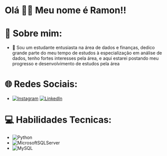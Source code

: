 # Olá 🙋‍♂️ Meu nome é Ramon!!
# 💫 Sobre mim:
- 👋 Sou um estudante entusiasta na área de dados e finanças, dedico grande parte do meu tempo de estudos à especialização em análise de dados,
  tenho fortes interesses pela área, e aqui estarei postando meu progresso e desenvolvimento de estudos pela área


# 🌐 Redes Sociais:
- [![Instagram](https://img.shields.io/badge/Instagram-%23E4405F.svg?logo=Instagram&logoColor=white)](https://www.instagram.com/__rramon/)  [![LinkedIn](https://img.shields.io/badge/LinkedIn-%230077B5.svg?logo=linkedin&logoColor=white)](https://www.linkedin.com/in/ramon-oliveiraa359/) 

# 💻 Habilidades Tecnicas:
- ![Python](https://img.shields.io/badge/python-3670A0?style=for-the-badge&logo=python&logoColor=ffdd54)
- ![MicrosoftSQLServer](https://img.shields.io/badge/Microsoft%20SQL%20Server-CC2927?style=for-the-badge&logo=microsoft%20sql%20server&logoColor=white)
- ![MySQL](https://img.shields.io/badge/mysql-4479A1.svg?style=for-the-badge&logo=mysql&logoColor=white)

<!-- Proudly created with GPRM ( https://gprm.itsvg.in ) -->
<!---
Ramonnsy/Ramonnsy is a ✨ special ✨ repository because its `README.md` (this file) appears on your GitHub profile.
You can click the Preview link to take a look at your changes.
--->
